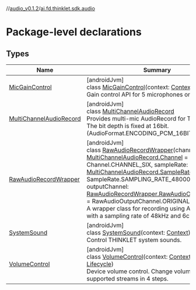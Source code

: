 //[audio_v0.1.2](../../index.md)/[ai.fd.thinklet.sdk.audio](index.md)

# Package-level declarations

## Types

| Name | Summary |
|---|---|
| [MicGainControl](-mic-gain-control/index.md) | [androidJvm]<br>class [MicGainControl](-mic-gain-control/index.md)(context: [Context](https://developer.android.com/reference/kotlin/android/content/Context.html))<br>Gain control API for 5 microphones on THINKLET. |
| [MultiChannelAudioRecord](-multi-channel-audio-record/index.md) | [androidJvm]<br>class [MultiChannelAudioRecord](-multi-channel-audio-record/index.md)<br>Provides multi-mic AudioRecord for THINKLET The bit depth is fixed at 16bit. (AudioFormat.ENCODING_PCM_16BIT) |
| [RawAudioRecordWrapper](-raw-audio-record-wrapper/index.md) | [androidJvm]<br>class [RawAudioRecordWrapper](-raw-audio-record-wrapper/index.md)(channel: [MultiChannelAudioRecord.Channel](-multi-channel-audio-record/-channel/index.md) = Channel.CHANNEL_SIX, sampleRate: [MultiChannelAudioRecord.SampleRate](-multi-channel-audio-record/-sample-rate/index.md) = SampleRate.SAMPLING_RATE_48000, outputChannel: [RawAudioRecordWrapper.RawAudioOutputChannel](-raw-audio-record-wrapper/-raw-audio-output-channel/index.md) = RawAudioOutputChannel.ORIGINAL)<br>A wrapper class for recording using AudioRecord with a sampling rate of 48kHz and 6ch (5ch). |
| [SystemSound](-system-sound/index.md) | [androidJvm]<br>class [SystemSound](-system-sound/index.md)(context: [Context](https://developer.android.com/reference/kotlin/android/content/Context.html))<br>Control THINKLET system sounds. |
| [VolumeControl](-volume-control/index.md) | [androidJvm]<br>class [VolumeControl](-volume-control/index.md)(context: [Context](https://developer.android.com/reference/kotlin/android/content/Context.html), lifecycle: [Lifecycle](https://developer.android.com/reference/kotlin/androidx/lifecycle/Lifecycle.html))<br>Device volume control. Change volume of supported streams in 4 steps. |
